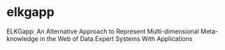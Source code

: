 # elkgapp
ELKGapp: An Alternative Approach to Represent Multi-dimensional Meta-knowledge in the Web of Data Expert Systems With Applications
